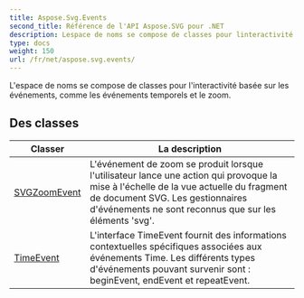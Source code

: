 ```yaml
---
title: Aspose.Svg.Events
second_title: Référence de l'API Aspose.SVG pour .NET
description: Lespace de noms se compose de classes pour linteractivité basée sur les événements comme les événements temporels et le zoom.
type: docs
weight: 150
url: /fr/net/aspose.svg.events/
---
```

L'espace de noms se compose de classes pour l'interactivité basée sur les événements, comme les événements temporels et le zoom.

## Des classes

| Classer | La description |
| --- | --- |
| [SVGZoomEvent](./svgzoomevent/) | L'événement de zoom se produit lorsque l'utilisateur lance une action qui provoque la mise à l'échelle de la vue actuelle du fragment de document SVG. Les gestionnaires d'événements ne sont reconnus que sur les éléments 'svg'. |
| [TimeEvent](./timeevent/) | L'interface TimeEvent fournit des informations contextuelles spécifiques associées aux événements Time. Les différents types d'événements pouvant survenir sont : beginEvent, endEvent et repeatEvent. |


